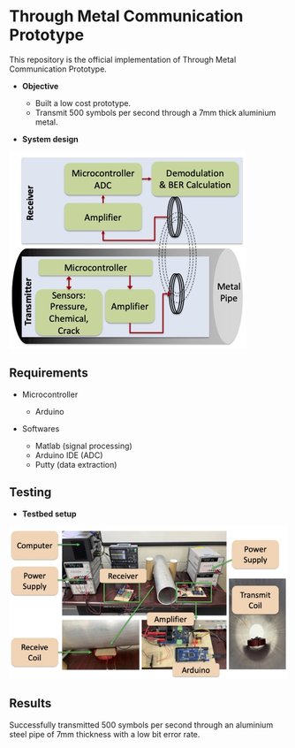 # Through Metal Communication Prototype

This repository is the official implementation of Through Metal Communication Prototype. 

- **Objective**
	- Built a low cost prototype.
	- Transmit 500 symbols per second through a 7mm thick aluminium metal.
	

- **System design**

![Block diagram](Images/system.jpg)



## Requirements

- Microcontroller
	- Arduino

- Softwares
	- Matlab (signal processing)
	- Arduino IDE (ADC)
	- Putty (data extraction)



## Testing

- **Testbed setup**

![Setup](Images/testbed.jpg)




## Results

Successfully transmitted 500 symbols per second through an aluminium steel pipe of 7mm thickness with a low bit error rate.







